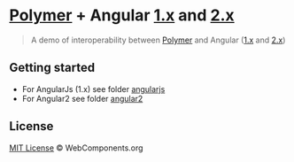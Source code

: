 # [Polymer](http://www.polymer-project.org/) + Angular [1.x](http://www.angularjs.org/) and [2.x](http://www.angular.io/)

> A demo of interoperability between [Polymer](http://www.polymer-project.org/) and Angular ([1.x](http://www.angularjs.org/) and [2.x](http://www.angular.io/))

## Getting started

- For AngularJs (1.x) see folder [angularjs](angularjs/)
- For Angular2 see folder [angular2](angular2/)

## License

[MIT License](http://webcomponentsorg.mit-license.org/) © WebComponents.org
